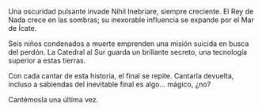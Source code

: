 Una oscuridad pulsante invade Nihil Inebriare, siempre creciente. El Rey de Nada crece en las sombras; su inexorable influencia se expande por el Mar de Ícate.

Seis niños condenados a muerte emprenden una misión suicida en busca del perdón. La Catedral al Sur guarda un brillante secreto, una tecnología superior a estas tierras.

Con cada cantar de esta historia, el final se repite. Cantarla devuelta, incluso a sabiendas del inevitable final es algo... mágico, ¿no?

Cantémosla una última vez.

